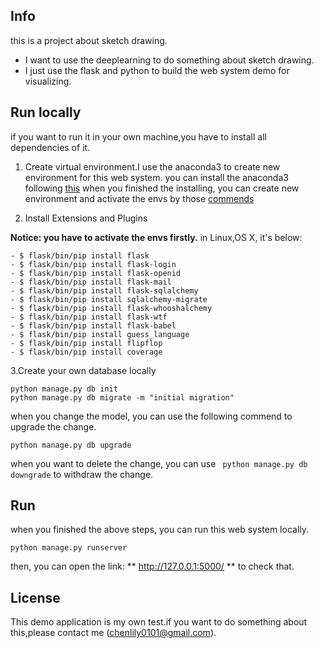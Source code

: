 ## Info
this is a project about sketch drawing.

- I want to use the deeplearning to do something about sketch drawing.
- I just use the flask and python to build the web system demo for visualizing.


## Run locally
if you want to run it in your own machine,you have to install all dependencies of it.
1. Create virtual environment.I use the anaconda3 to create new environment for this web system.
you can install the anaconda3 following [this](https://conda.io/docs/installation.html)
when you finished the installing, you can create new environment and activate the envs by those [commends](https://conda.io/docs/user-guide/tasks/manage-environments.html)

2. Install Extensions and Plugins

**Notice: you have to activate the envs firstly.**
in Linux,OS X, it's below:
```
- $ flask/bin/pip install flask
- $ flask/bin/pip install flask-login
- $ flask/bin/pip install flask-openid
- $ flask/bin/pip install flask-mail
- $ flask/bin/pip install flask-sqlalchemy
- $ flask/bin/pip install sqlalchemy-migrate
- $ flask/bin/pip install flask-whooshalchemy
- $ flask/bin/pip install flask-wtf
- $ flask/bin/pip install flask-babel
- $ flask/bin/pip install guess_language
- $ flask/bin/pip install flipflop
- $ flask/bin/pip install coverage
```

3.Create your own database locally

```
python manage.py db init
python manage.py db migrate -m "initial migration"
```

when you change the model, you can use the following commend to upgrade the change.

```
python manage.py db upgrade
```
 
when you want to delete the change, you can use ``` python manage.py db downgrade```  to withdraw the change.


## Run
when you finished the above steps, you can run this web system locally.

```
python manage.py runserver
```

then, you can open the link: ** http://127.0.0.1:5000/ **  to check that.


## License
This demo application is my own test.if you want to do something about this,please contact me (chenlily0101@gmail.com).
